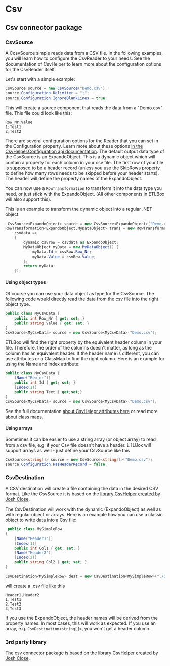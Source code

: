﻿# Csv

## Csv connector package

### CsvSource

A CcsvSource simple reads data from a CSV file. 
In the following examples, you will learn how to configure the CsvReader to your needs.
See the documentation of CsvHelper to learn more about the configuration options for the CsvReader itself.

Let's start with a simple example:

```C#
CsvSource source = new CsvSource("Demo.csv");
source.Configuration.Delimiter = ";";
source.Configuration.IgnoreBlankLines = true;
```

This will create a source component that reads the data from a "Demo.csv" file. This file could look like this:

```csv
Row_Nr;Value
1;Test1
2;Test2
```

There are several configuration options for the Reader that you can set in the Configuration property. Learn more
about these options [in the CsvHelper.Configuration api documentation](https://joshclose.github.io/CsvHelper/api/CsvHelper.Configuration/Configuration/).
The default output data type of the CsvSource is an ExpandoObject. This is a dynamic object which will contain a property 
for each column in your csv file. The first row of your file is supposed to be a header record (unless you use the SkipRows property to define how many
rows needs to be skipped before your header starts). The header will define the property names of the ExpandoObject.

You can now use a `RowTransformation` to transform it into the data type you need, or just stick with the ExpandoObject. (All other components
in ETLBox will also support this).

This is an example to transform the dynamic object into a regular .NET object:

```C#
 CsvSource<ExpandoObject> source = new CsvSource<ExpandoObject>("Demo.csv");
RowTransformation<ExpandoObject,MyDataObject> trans = new RowTransformation<ExpandoObject,MyDataObject>(
    csvdata =>
    {
        dynamic csvrow = csvdata as ExpandoObject;
        MyDataObject myData = new MyDataObject() {
            myData.Id = csvRow.Row_Nr;
            myData.Value = csvRow.Value;
        };
        return myData;
    });
```

#### Using object types

Of course you can  use your data object as type for the CsvSource. The following code would directly read the data from the csv file 
into the right object type.

```C#
public class MyCsvData {
    public int Row_Nr { get; set; }
    public string Value { get; set; }
}
CsvSource<MyCsvData> source = new CsvSource<MyCsvData>("Demo.csv");
```

ETLBox will find the right property by the equivalent header column in your file. Therefore, the order of the columns doesn't matter, as long
as the column has an equivalent header. If the header name is different, you can use attributes or a ClassMap to find the right column.
Here is an example for using the Name and index attribute:

```C#
public class MyCsvData {
    [Name("Row_nr")]
    public int Id { get; set; }
    [Index(1)]
    public string Text { get;set;}
}
CsvSource<MyCsvData> source = new CsvSource<MyCsvData>("Demo.csv");
```

See the full documentation [about CsvHelepr attributes here](https://joshclose.github.io/CsvHelper/examples/configuration/attributes) or 
read more [about class maps](https://joshclose.github.io/CsvHelper/examples/configuration).

#### Using arrays

Sometimes it can be easier to use a string array (or object array) to read from a csv file, e.g. if your Csv file doesn't have a header.
ETLBox will support arrays as well - just define your CsvSource like this

```C#
CsvSource<string[]> source = new CsvSource<string[]>("Demo.csv");
source.Configuration.HasHeaderRecord = false;
```

### CsvDestination

A CSV destination will create a file containing the data in the desired CSV format. 
Like the CsvSource it is based on the [library CsvHelper created by Josh Close](https://joshclose.github.io/CsvHelper/). 

The CsvDestination will work with the dynamic (ExpandoObject) as well as with regular object or arrays. 
Here is an example how you can use a classic object to write data into a Csv file:

```C#
 public class MySimpleRow
{    
    [Name("Header1")]
    [Index(1)]
    public int Col1 { get; set; }
    [Name("Header2")]
    [Index(2)]
    public string Col2 { get; set; }
}

CsvDestination<MySimpleRow> dest = new CsvDestination<MySimpleRow>("./SimpleWithObject.csv");
```

will create a .csv file like this

```
Header1,Header2
1,Test1
2,Test2
3,Test3
```

If you use the ExpandoObject, the header names will be derived from the property names. In most cases, this will work as expected. 
If you use an array, e.g. `CsvDestination<string[]>`, you won't get a header column.

### 3rd party library

The csv connector package is based on the [library CsvHelper created by Josh Close](https://joshclose.github.io/CsvHelper/).
